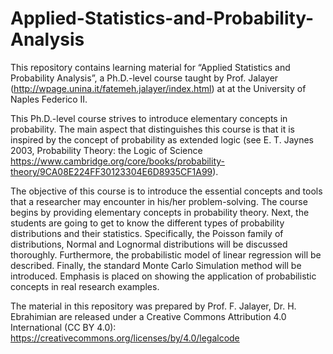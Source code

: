 # Applied-Statistics-and-Probability-Analysis
This repository contains learning material for “Applied Statistics and Probability Analysis”, a Ph.D.-level course taught by Prof. Jalayer (http://wpage.unina.it/fatemeh.jalayer/index.html) at at the University of Naples Federico II.

This Ph.D.-level course strives to introduce elementary concepts in probability. The main aspect that distinguishes this course is that it is inspired by the concept of probability as extended logic (see E. T. Jaynes 2003, Probability Theory: the Logic of Science https://www.cambridge.org/core/books/probability-theory/9CA08E224FF30123304E6D8935CF1A99).

The objective of this course is to introduce the essential concepts and tools that a researcher may encounter in his/her problem-solving. The course begins by providing elementary concepts in probability theory. Next, the students are going to get to know the different types of probability distributions and their statistics. Specifically, the Poisson family of distributions, Normal and Lognormal distributions will be discussed thoroughly. Furthermore, the probabilistic model of linear regression will be described. Finally, the standard Monte Carlo Simulation method will be introduced. Emphasis is placed on showing the application of probabilistic concepts in real research examples.

The material in this repository was prepared by Prof. F. Jalayer, Dr. H. Ebrahimian are released under a Creative Commons Attribution 4.0 International (CC BY 4.0):
https://creativecommons.org/licenses/by/4.0/legalcode